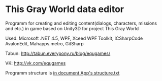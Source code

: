 # This Gray World data editor

Programm for creating and editing content(dialogs, characters, missions and etc.) in game based on Unity3D for project This Gray World

Used: Microsoft .NET 4.5, WPF, Xceed WPF Toolkit, ICSharpCode AvalonEdit,  Mahapps.metro, GitSharp

Tabun: http://tabun.everypony.ru/blog/equgames/

VK: http://vk.com/equgames


Programm structure is [in document App's structure.txt](https://github.com/SL-RU/this-gray-world-data-editor/blob/master/tgwEditor/App%27s%20structure.txt)
